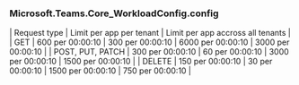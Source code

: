 <!-- markdownlint-disable MD041 h1-missing h1-not-first]-->
### Microsoft.Teams.Core_WorkloadConfig.config
| Request type | Limit per app per tenant | Limit per app accross all tenants |
| GET | 600 per 00:00:10 | 300 per 00:00:10 | 6000 per 00:00:10 | 3000 per 00:00:10 |
| POST, PUT, PATCH | 300 per 00:00:10 | 60 per 00:00:10 | 3000 per 00:00:10 | 1500 per 00:00:10 |
| DELETE | 150 per 00:00:10 | 30 per 00:00:10 | 1500 per 00:00:10 | 750 per 00:00:10 |
